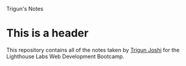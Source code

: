 Trigun's Notes

# This is a header

This repository contains all of the notes taken by [Trigun Joshi](https://github.com/joshitrigun) for the Lighthouse Labs Web Development Bootcamp.
